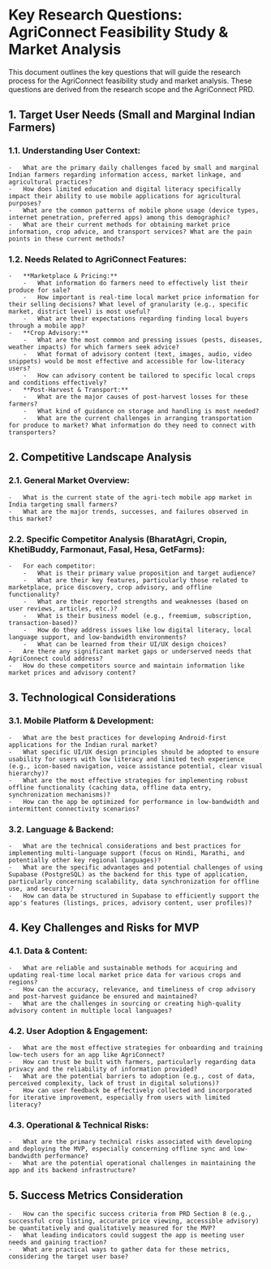 # Key Research Questions: AgriConnect Feasibility Study & Market Analysis

This document outlines the key questions that will guide the research process for the AgriConnect feasibility study and market analysis. These questions are derived from the research scope and the AgriConnect PRD.

## 1. Target User Needs (Small and Marginal Indian Farmers)

### 1.1. Understanding User Context:
    -   What are the primary daily challenges faced by small and marginal Indian farmers regarding information access, market linkage, and agricultural practices?
    -   How does limited education and digital literacy specifically impact their ability to use mobile applications for agricultural purposes?
    -   What are the common patterns of mobile phone usage (device types, internet penetration, preferred apps) among this demographic?
    -   What are their current methods for obtaining market price information, crop advice, and transport services? What are the pain points in these current methods?

### 1.2. Needs Related to AgriConnect Features:
    -   **Marketplace & Pricing:**
        -   What information do farmers need to effectively list their produce for sale?
        -   How important is real-time local market price information for their selling decisions? What level of granularity (e.g., specific market, district level) is most useful?
        -   What are their expectations regarding finding local buyers through a mobile app?
    -   **Crop Advisory:**
        -   What are the most common and pressing issues (pests, diseases, weather impacts) for which farmers seek advice?
        -   What format of advisory content (text, images, audio, video snippets) would be most effective and accessible for low-literacy users?
        -   How can advisory content be tailored to specific local crops and conditions effectively?
    -   **Post-Harvest & Transport:**
        -   What are the major causes of post-harvest losses for these farmers?
        -   What kind of guidance on storage and handling is most needed?
        -   What are the current challenges in arranging transportation for produce to market? What information do they need to connect with transporters?

## 2. Competitive Landscape Analysis

### 2.1. General Market Overview:
    -   What is the current state of the agri-tech mobile app market in India targeting small farmers?
    -   What are the major trends, successes, and failures observed in this market?

### 2.2. Specific Competitor Analysis (BharatAgri, Cropin, KhetiBuddy, Farmonaut, Fasal, Hesa, GetFarms):
    -   For each competitor:
        -   What is their primary value proposition and target audience?
        -   What are their key features, particularly those related to marketplace, price discovery, crop advisory, and offline functionality?
        -   What are their reported strengths and weaknesses (based on user reviews, articles, etc.)?
        -   What is their business model (e.g., freemium, subscription, transaction-based)?
        -   How do they address issues like low digital literacy, local language support, and low-bandwidth environments?
        -   What can be learned from their UI/UX design choices?
    -   Are there any significant market gaps or underserved needs that AgriConnect could address?
    -   How do these competitors source and maintain information like market prices and advisory content?

## 3. Technological Considerations

### 3.1. Mobile Platform & Development:
    -   What are the best practices for developing Android-first applications for the Indian rural market?
    -   What specific UI/UX design principles should be adopted to ensure usability for users with low literacy and limited tech experience (e.g., icon-based navigation, voice assistance potential, clear visual hierarchy)?
    -   What are the most effective strategies for implementing robust offline functionality (caching data, offline data entry, synchronization mechanisms)?
    -   How can the app be optimized for performance in low-bandwidth and intermittent connectivity scenarios?

### 3.2. Language & Backend:
    -   What are the technical considerations and best practices for implementing multi-language support (focus on Hindi, Marathi, and potentially other key regional languages)?
    -   What are the specific advantages and potential challenges of using Supabase (PostgreSQL) as the backend for this type of application, particularly concerning scalability, data synchronization for offline use, and security?
    -   How can data be structured in Supabase to efficiently support the app's features (listings, prices, advisory content, user profiles)?

## 4. Key Challenges and Risks for MVP

### 4.1. Data & Content:
    -   What are reliable and sustainable methods for acquiring and updating real-time local market price data for various crops and regions?
    -   How can the accuracy, relevance, and timeliness of crop advisory and post-harvest guidance be ensured and maintained?
    -   What are the challenges in sourcing or creating high-quality advisory content in multiple local languages?

### 4.2. User Adoption & Engagement:
    -   What are the most effective strategies for onboarding and training low-tech users for an app like AgriConnect?
    -   How can trust be built with farmers, particularly regarding data privacy and the reliability of information provided?
    -   What are the potential barriers to adoption (e.g., cost of data, perceived complexity, lack of trust in digital solutions)?
    -   How can user feedback be effectively collected and incorporated for iterative improvement, especially from users with limited literacy?

### 4.3. Operational & Technical Risks:
    -   What are the primary technical risks associated with developing and deploying the MVP, especially concerning offline sync and low-bandwidth performance?
    -   What are the potential operational challenges in maintaining the app and its backend infrastructure?

## 5. Success Metrics Consideration

    -   How can the specific success criteria from PRD Section 8 (e.g., successful crop listing, accurate price viewing, accessible advisory) be quantitatively and qualitatively measured for the MVP?
    -   What leading indicators could suggest the app is meeting user needs and gaining traction?
    -   What are practical ways to gather data for these metrics, considering the target user base?